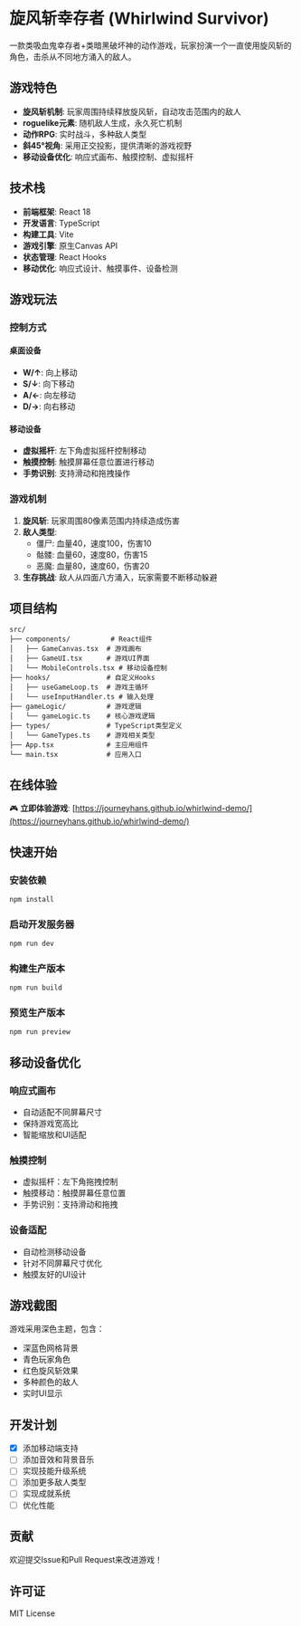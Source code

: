 # 旋风斩幸存者 (Whirlwind Survivor)

一款类吸血鬼幸存者+类暗黑破坏神的动作游戏，玩家扮演一个一直使用旋风斩的角色，击杀从不同地方涌入的敌人。

## 游戏特色

- **旋风斩机制**: 玩家周围持续释放旋风斩，自动攻击范围内的敌人
- **roguelike元素**: 随机敌人生成，永久死亡机制
- **动作RPG**: 实时战斗，多种敌人类型
- **斜45°视角**: 采用正交投影，提供清晰的游戏视野
- **移动设备优化**: 响应式画布、触摸控制、虚拟摇杆

## 技术栈

- **前端框架**: React 18
- **开发语言**: TypeScript
- **构建工具**: Vite
- **游戏引擎**: 原生Canvas API
- **状态管理**: React Hooks
- **移动优化**: 响应式设计、触摸事件、设备检测

## 游戏玩法

### 控制方式

#### 桌面设备
- **W/↑**: 向上移动
- **S/↓**: 向下移动  
- **A/←**: 向左移动
- **D/→**: 向右移动

#### 移动设备
- **虚拟摇杆**: 左下角虚拟摇杆控制移动
- **触摸控制**: 触摸屏幕任意位置进行移动
- **手势识别**: 支持滑动和拖拽操作

### 游戏机制
1. **旋风斩**: 玩家周围80像素范围内持续造成伤害
2. **敌人类型**: 
   - 僵尸: 血量40，速度100，伤害10
   - 骷髅: 血量60，速度80，伤害15
   - 恶魔: 血量80，速度60，伤害20
3. **生存挑战**: 敌人从四面八方涌入，玩家需要不断移动躲避

## 项目结构

```
src/
├── components/          # React组件
│   ├── GameCanvas.tsx  # 游戏画布
│   ├── GameUI.tsx      # 游戏UI界面
│   └── MobileControls.tsx # 移动设备控制
├── hooks/              # 自定义Hooks
│   ├── useGameLoop.ts  # 游戏主循环
│   └── useInputHandler.ts # 输入处理
├── gameLogic/          # 游戏逻辑
│   └── gameLogic.ts    # 核心游戏逻辑
├── types/              # TypeScript类型定义
│   └── GameTypes.ts    # 游戏相关类型
├── App.tsx             # 主应用组件
└── main.tsx            # 应用入口
```

## 在线体验

🎮 **立即体验游戏**: [https://journeyhans.github.io/whirlwind-demo/](https://journeyhans.github.io/whirlwind-demo/)

## 快速开始

### 安装依赖
```bash
npm install
```

### 启动开发服务器
```bash
npm run dev
```

### 构建生产版本
```bash
npm run build
```

### 预览生产版本
```bash
npm run preview
```

## 移动设备优化

### 响应式画布
- 自动适配不同屏幕尺寸
- 保持游戏宽高比
- 智能缩放和UI适配

### 触摸控制
- 虚拟摇杆：左下角拖拽控制
- 触摸移动：触摸屏幕任意位置
- 手势识别：支持滑动和拖拽

### 设备适配
- 自动检测移动设备
- 针对不同屏幕尺寸优化
- 触摸友好的UI设计

## 游戏截图

游戏采用深色主题，包含：
- 深蓝色网格背景
- 青色玩家角色
- 红色旋风斩效果
- 多种颜色的敌人
- 实时UI显示

## 开发计划

- [x] 添加移动端支持
- [ ] 添加音效和背景音乐
- [ ] 实现技能升级系统
- [ ] 添加更多敌人类型
- [ ] 实现成就系统
- [ ] 优化性能

## 贡献

欢迎提交Issue和Pull Request来改进游戏！

## 许可证

MIT License
